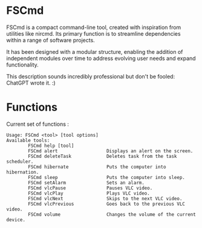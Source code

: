 # FSCmd

FSCmd is a compact command-line tool, created with inspiration from utilities like nircmd. 
Its primary function is to streamline dependencies within a range of software projects.

It has been designed with a modular structure, enabling the addition of independent modules over time to address evolving user needs and expand functionality.

This description sounds incredibly professional but don't be fooled: ChatGPT wrote it. :)

# Functions

Current set of functions : 

```
Usage: FSCmd <tool> [tool options]
Available tools:
        FSCmd help [tool]
        FSCmd alert                  Displays an alert on the screen.
        FSCmd deleteTask             Deletes task from the task scheduler.
        FSCmd hibernate              Puts the computer into hibernation.
        FSCmd sleep                  Puts the computer into sleep.
        FSCmd setAlarm               Sets an alarm.
        FSCmd vlcPause               Pauses VLC video.
        FSCmd vlcPlay                Plays VLC video.
        FSCmd vlcNext                Skips to the next VLC video.
        FSCmd vlcPrevious            Goes back to the previous VLC video.
        FSCmd volume		         Changes the volume of the current device.
```

